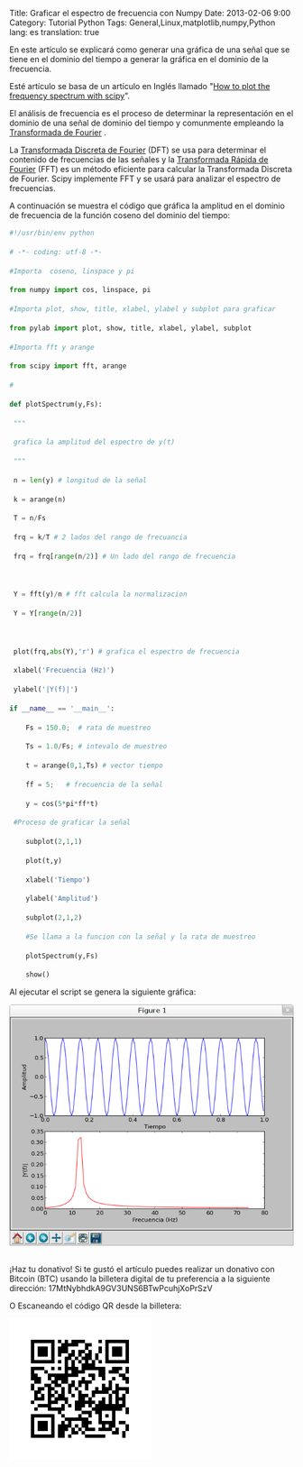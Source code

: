 Title: Graficar el espectro de frecuencia con Numpy
Date: 2013-02-06 9:00
Category: Tutorial Python
Tags: General,Linux,matplotlib,numpy,Python
lang: es
translation: true

En este artículo se explicará como generar una gráfica de una señal que se tiene en el dominio del tiempo a generar la gráfica en el dominio de la frecuencia.

Esté artículo se basa de un artículo en Inglés  llamado "[How to plot the frequency spectrum with scipy](https://glowingpython.blogspot.com/search?updated-max=2011-08-05T17:10:00%2B01:00&max-results=3&start=42&by-date=false)".

El análisis de frecuencia es el proceso de determinar la representación en el dominio de una señal de dominio del tiempo y comunmente empleando la [Transformada de Fourier](https://es.wikipedia.org/wiki/Transformada_de_fourier) .

La [Transformada Discreta de Fourier](https://es.wikipedia.org/wiki/Transformada_de_Fourier_discreta)  (DFT) se usa para determinar el contenido de frecuencias de las señales  y la [Transformada Rápida de Fourier](https://es.wikipedia.org/wiki/Transformada_r%C3%A1pida_de_Fourier)  (FFT) es un método eficiente para calcular la Transformada Discreta de Fourier. Scipy implemente  FFT y se usará para analizar el espectro de frecuencias.

A continuación se muestra el código que gráfica la amplitud en el dominio de frecuencia de la función coseno del dominio del tiempo:

```python
#!/usr/bin/env python

# -*- coding: utf-8 -*-

#Importa  coseno, linspace y pi

from numpy import cos, linspace, pi

#Importa plot, show, title, xlabel, ylabel y subplot para graficar

from pylab import plot, show, title, xlabel, ylabel, subplot

#Importa fft y arange

from scipy import fft, arange

#

def plotSpectrum(y,Fs):

 """

 grafica la amplitud del espectro de y(t)

 """

 n = len(y) # longitud de la señal

 k = arange(n)

 T = n/Fs

 frq = k/T # 2 lados del rango de frecuancia

 frq = frq[range(n/2)] # Un lado del rango de frecuencia



 Y = fft(y)/n # fft calcula la normalizacion

 Y = Y[range(n/2)]



 plot(frq,abs(Y),'r') # grafica el espectro de frecuencia

 xlabel('Frecuencia (Hz)')

 ylabel('|Y(f)|')

if __name__ == '__main__':

    Fs = 150.0;  # rata de muestreo

    Ts = 1.0/Fs; # intevalo de muestreo

    t = arange(0,1,Ts) # vector tiempo

    ff = 5;   # frecuencia de la señal

    y = cos(5*pi*ff*t)

 #Proceso de graficar la señal

    subplot(2,1,1)

    plot(t,y)

    xlabel('Tiempo')

    ylabel('Amplitud')

    subplot(2,1,2)

    #Se llama a la funcion con la señal y la rata de muestreo

    plotSpectrum(y,Fs)

    show()
```    


Al ejecutar el script se genera la siguiente gráfica:

![](./images/graficarelespectrodefrecuenciaconnumpy.png) 

##  ##
¡Haz tu donativo!
Si te gustó el artículo puedes realizar un donativo con Bitcoin (BTC)
usando la billetera digital de tu preferencia a la siguiente
dirección: 17MtNybhdkA9GV3UNS6BTwPcuhjXoPrSzV

O Escaneando el código QR desde la billetera:

![17MtNybhdkA9GV3UNS6BTwPcuhjXoPrSzV](./images/17MtNybhdkA9GV3UNS6BTwPcuhjXoPrSzV.png)